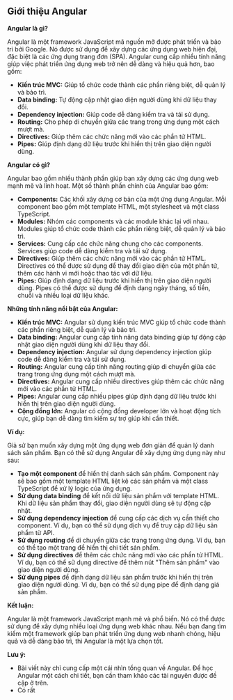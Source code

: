 ## Giới thiệu Angular

**Angular là gì?**

Angular là một framework JavaScript mã nguồn mở được phát triển và bảo trì bởi Google. Nó được sử dụng để xây dựng các ứng dụng web hiện đại, đặc biệt là các ứng dụng trang đơn (SPA). Angular cung cấp nhiều tính năng giúp việc phát triển ứng dụng web trở nên dễ dàng và hiệu quả hơn, bao gồm:

- **Kiến trúc MVC:** Giúp tổ chức code thành các phần riêng biệt, dễ quản lý và bảo trì.
- **Data binding:** Tự động cập nhật giao diện người dùng khi dữ liệu thay đổi.
- **Dependency injection:** Giúp code dễ dàng kiểm tra và tái sử dụng.
- **Routing:** Cho phép di chuyển giữa các trang trong ứng dụng một cách mượt mà.
- **Directives:** Giúp thêm các chức năng mới vào các phần tử HTML.
- **Pipes:** Giúp định dạng dữ liệu trước khi hiển thị trên giao diện người dùng.

**Angular có gì?**

Angular bao gồm nhiều thành phần giúp bạn xây dựng các ứng dụng web mạnh mẽ và linh hoạt. Một số thành phần chính của Angular bao gồm:

- **Components:** Các khối xây dựng cơ bản của một ứng dụng Angular. Mỗi component bao gồm một template HTML, một stylesheet và một class TypeScript.
- **Modules:** Nhóm các components và các module khác lại với nhau. Modules giúp tổ chức code thành các phần riêng biệt, dễ quản lý và bảo trì.
- **Services:** Cung cấp các chức năng chung cho các components. Services giúp code dễ dàng kiểm tra và tái sử dụng.
- **Directives:** Giúp thêm các chức năng mới vào các phần tử HTML. Directives có thể được sử dụng để thay đổi giao diện của một phần tử, thêm các hành vi mới hoặc thao tác với dữ liệu.
- **Pipes:** Giúp định dạng dữ liệu trước khi hiển thị trên giao diện người dùng. Pipes có thể được sử dụng để định dạng ngày tháng, số tiền, chuỗi và nhiều loại dữ liệu khác.

**Những tính năng nổi bật của Angular:**

- **Kiến trúc MVC:** Angular sử dụng kiến trúc MVC giúp tổ chức code thành các phần riêng biệt, dễ quản lý và bảo trì.
- **Data binding:** Angular cung cấp tính năng data binding giúp tự động cập nhật giao diện người dùng khi dữ liệu thay đổi.
- **Dependency injection:** Angular sử dụng dependency injection giúp code dễ dàng kiểm tra và tái sử dụng.
- **Routing:** Angular cung cấp tính năng routing giúp di chuyển giữa các trang trong ứng dụng một cách mượt mà.
- **Directives:** Angular cung cấp nhiều directives giúp thêm các chức năng mới vào các phần tử HTML.
- **Pipes:** Angular cung cấp nhiều pipes giúp định dạng dữ liệu trước khi hiển thị trên giao diện người dùng.
- **Cộng đồng lớn:** Angular có cộng đồng developer lớn và hoạt động tích cực, giúp bạn dễ dàng tìm kiếm sự trợ giúp khi cần thiết.

**Ví dụ:**

Giả sử bạn muốn xây dựng một ứng dụng web đơn giản để quản lý danh sách sản phẩm. Bạn có thể sử dụng Angular để xây dựng ứng dụng này như sau:

- **Tạo một component** để hiển thị danh sách sản phẩm. Component này sẽ bao gồm một template HTML liệt kê các sản phẩm và một class TypeScript để xử lý logic của ứng dụng.
- **Sử dụng data binding** để kết nối dữ liệu sản phẩm với template HTML. Khi dữ liệu sản phẩm thay đổi, giao diện người dùng sẽ tự động cập nhật.
- **Sử dụng dependency injection** để cung cấp các dịch vụ cần thiết cho component. Ví dụ, bạn có thể sử dụng dịch vụ để truy cập dữ liệu sản phẩm từ API.
- **Sử dụng routing** để di chuyển giữa các trang trong ứng dụng. Ví dụ, bạn có thể tạo một trang để hiển thị chi tiết sản phẩm.
- **Sử dụng directives** để thêm các chức năng mới vào các phần tử HTML. Ví dụ, bạn có thể sử dụng directive để thêm nút "Thêm sản phẩm" vào giao diện người dùng.
- **Sử dụng pipes** để định dạng dữ liệu sản phẩm trước khi hiển thị trên giao diện người dùng. Ví dụ, bạn có thể sử dụng pipe để định dạng giá sản phẩm.

**Kết luận:**

Angular là một framework JavaScript mạnh mẽ và phổ biến. Nó có thể được sử dụng để xây dựng nhiều loại ứng dụng web khác nhau. Nếu bạn đang tìm kiếm một framework giúp bạn phát triển ứng dụng web nhanh chóng, hiệu quả và dễ dàng bảo trì, thì Angular là một lựa chọn tốt.

**Lưu ý:**

- Bài viết này chỉ cung cấp một cái nhìn tổng quan về Angular. Để học Angular một cách chi tiết, bạn cần tham khảo các tài nguyên được đề cập ở trên.
- Có rất
